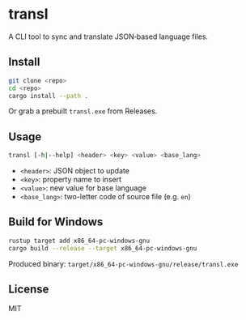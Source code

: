 # transl

A CLI tool to sync and translate JSON‐based language files.

## Install

```bash
git clone <repo>
cd <repo>
cargo install --path .
```

Or grab a prebuilt `transl.exe` from Releases.

## Usage

```bash
transl [-h|--help] <header> <key> <value> <base_lang>
```

- `<header>`: JSON object to update  
- `<key>`: property name to insert  
- `<value>`: new value for base language  
- `<base_lang>`: two-letter code of source file (e.g. `en`)

## Build for Windows

```bash
rustup target add x86_64-pc-windows-gnu
cargo build --release --target x86_64-pc-windows-gnu
```
Produced binary: `target/x86_64-pc-windows-gnu/release/transl.exe`

## License

MIT
